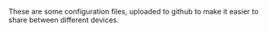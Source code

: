 These are some configuration files, uploaded to github to make it easier to share between different devices.

